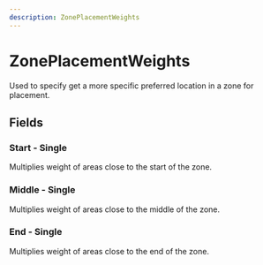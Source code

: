 ```yaml
---
description: ZonePlacementWeights
---
```


# ZonePlacementWeights

Used to specify get a more specific preferred location in a zone for placement.

## Fields

### Start - Single

Multiplies weight of areas close to the start of the zone.

### Middle - Single

Multiplies weight of areas close to the middle of the zone.

### End - Single

Multiplies weight of areas close to the end of the zone.
